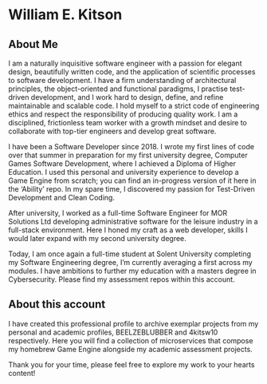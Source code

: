 # William E. Kitson
## About Me
I am a naturally inquisitive software engineer with a passion for elegant design, beautifully written code, and the application of scientific processes to software development. I have a firm understanding of architectural principles, the object-oriented and functional paradigms, I practise test-driven development, and I work hard to design, define, and refine maintainable and scalable code. I hold myself to a strict code of engineering ethics and respect the responsibility of producing quality work. I am a disciplined, frictionless team worker with a growth mindset and desire to collaborate with top-tier engineers and develop great software.

I have been a Software Developer since 2018. I wrote my first lines of code over that summer in preparation for my first university degree, Computer Games Software Development, where I achieved a Diploma of Higher Education. I used this personal and university experience to develop a Game Engine from scratch; you can find an in-progress version of it here in the ‘Ability’ repo. In my spare time, I discovered my passion for Test-Driven Development and Clean Coding. 

After university, I worked as a full-time Software Engineer for MOR Solutions Ltd developing administrative software for the leisure industry in a full-stack environment. Here I honed my craft as a web developer, skills I would later expand with my second university degree.  

Today, I am once again a full-time student at Solent University completing my Software Engineering degree, I’m currently averaging a first across my modules. I have ambitions to further my education with a masters degree in Cybersecurity. Please find my assessment repos within this account.

## About this account
I have created this professional profile to archive exemplar projects from my personal and academic profiles, BEELZEBLUBBER and 4kitsw10 respectively. Here you will find a collection of microservices that compose my homebrew Game Engine alongside my academic assessment projects. 

Thank you for your time, please feel free to explore my work to your hearts content!
